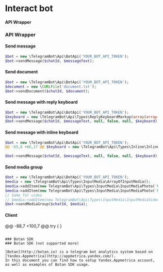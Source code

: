 # Interact bot

#### API Wrapper
### API Wrapper
#### Send message
``` php
$bot = new \TelegramBot\Api\BotApi('YOUR_BOT_API_TOKEN');
$bot->sendMessage($chatId, $messageText);
```

#### Send document
```php
$bot = new \TelegramBot\Api\BotApi('YOUR_BOT_API_TOKEN');
$document = new \CURLFile('document.txt');
$bot->sendDocument($chatId, $document);
```

#### Send message with reply keyboard
```php
$bot = new \TelegramBot\Api\BotApi('YOUR_BOT_API_TOKEN');
$keyboard = new \TelegramBot\Api\Types\ReplyKeyboardMarkup(array(array("one", "two", "three")), true); // true for one-time keyboard
$bot->sendMessage($chatId, $messageText, null, false, null, $keyboard);
```

#### Send message with inline keyboard
```php
$bot = new \TelegramBot\Api\BotApi('YOUR_BOT_API_TOKEN');
@@ -65,6 +66,17 @@ $keyboard = new \TelegramBot\Api\Types\Inline\InlineKeyboardMarkup(
        
$bot->sendMessage($chatId, $messageText, null, false, null, $keyboard);
```
#### Send media group
```php
$bot = new \TelegramBot\Api\BotApi('YOUR_BOT_API_TOKEN');
$media = new \TelegramBot\Api\Types\InputMedia\ArrayOfInputMedia();
$media->addItem(new TelegramBot\Api\Types\InputMedia\InputMediaPhoto('https://avatars3.githubusercontent.com/u/9335727'));
$media->addItem(new TelegramBot\Api\Types\InputMedia\InputMediaPhoto('https://avatars3.githubusercontent.com/u/9335727'));
// Same for video
// $media->addItem(new TelegramBot\Api\Types\InputMedia\InputMediaVideo('http://clips.vorwaerts-gmbh.de/VfE_html5.mp4'));
$bot->sendMediaGroup($chatId, $media);
```

#### Client

@@ -88,7 +100,7 @@ try {
}
```

### Botan SDK
### Botan SDK (not supported more)

[Botan](http://botan.io) is a telegram bot analytics system based on [Yandex.Appmetrica](http://appmetrica.yandex.com/).
In this document you can find how to setup Yandex.Appmetrica account, as well as examples of Botan SDK usage.
